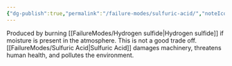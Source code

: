 ```yaml
---
{"dg-publish":true,"permalink":"/failure-modes/sulfuric-acid/","noteIcon":"","created":"2025-07-07T14:23:44.564-05:00"}
---
```


Produced by burning [[FailureModes/Hydrogen sulfide\|Hydrogen sulfide]] if moisture is present in the atmosphere. This is not a good trade off. [[FailureModes/Sulfuric Acid\|Sulfuric Acid]] damages machinery, threatens human health, and pollutes the environment.